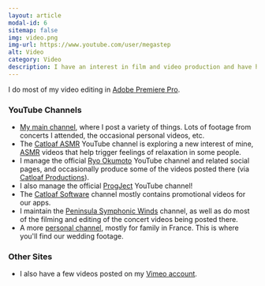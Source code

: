```yaml
---
layout: article
modal-id: 6
sitemap: false
img: video.png
img-url: https://www.youtube.com/user/megastep
alt: Video
category: Video
description: I have an interest in film and video production and have hundreds of videos posted on YouTube and other sites.
---
```

I do most of my video editing in [Adobe Premiere Pro](http://www.adobe.com/products/premiere.html).

### YouTube Channels

* [My main channel](https://www.youtube.com/user/megastep), where I post a variety of things. Lots of footage from concerts I attended, the occasional personal videos, etc.
* The [Catloaf ASMR](https://catloafasmr.com) YouTube channel is exploring a new interest of mine, [ASMR](https://en.wikipedia.org/wiki/Autonomous_sensory_meridian_response) videos that help trigger feelings of relaxation in some people.
* I manage the official [Ryo Okumoto](https://www.youtube.com/RyoOkumoto) YouTube channel and related social pages, and occasionally produce some of the videos posted there (via [Catloaf Productions](https://catloafprod.com)).
* I also manage the official [ProgJect](https://www.youtube.com/ProgJectBand) YouTube channel!
* The [Catloaf Software](https://www.youtube.com/user/catloafsoft) channel mostly contains promotional videos for our apps.
* I maintain the [Peninsula Symphonic Winds](https://www.youtube.com/channel/UCLs0HjcVt8pEJqNknpQD14A) channel, as well as do most of the filming and editing of the concert videos being posted there.
* A more [personal channel](https://www.youtube.com/user/stephanepetercx), mostly for family in France. This is where you'll find our wedding footage.

### Other Sites

* I also have a few videos posted on my [Vimeo account](https://vimeo.com/megastep).

